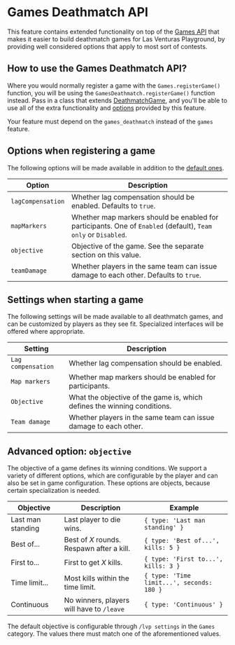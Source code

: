 # Games Deathmatch API
This feature contains extended functionality on top of the [Games API](../games/) that makes it
easier to build deathmatch games for Las Venturas Playground, by providing well considered options
that apply to most sort of contests.

## How to use the Games Deathmatch API?
Where you would normally register a game with the `Games.registerGame()` function, you will be using
the `GamesDeathmatch.registerGame()` function instead. Pass in a class that extends
[DeathmatchGame](deathmatch_game.js), and you'll be able to use all of the extra functionality and
[options][1] provided by this feature.

Your feature must depend on the `games_deathmatch` instead of the `games` feature.

## Options when registering a game
The following options will be made available in addition to the [default ones][1].

Option              | Description
--------------------|--------------
`lagCompensation`   | Whether lag compensation should be enabled. Defaults to `true`.
`mapMarkers`        | Whether map markers should be enabled for participants. One of `Enabled` (default), `Team only` or `Disabled`.
`objective`         | Objective of the game. See the separate section on this value.
`teamDamage`        | Whether players in the same team can issue damage to each other. Defaults to `true`.

## Settings when starting a game
The following settings will be made available to all deathmatch games, and can be customized by
players as they see fit. Specialized interfaces will be offered where appropriate.

Setting             | Description
--------------------|--------------
`Lag compensation`  | Whether lag compensation should be enabled.
`Map markers`       | Whether map markers should be enabled for participants.
`Objective`         | What the objective of the game is, which defines the winning conditions.
`Team damage`       | Whether players in the same team can issue damage to each other.

## Advanced option: `objective`
The objective of a game defines its winning conditions. We support a variety of different options,
which are configurable by the player and can also be set in game configuration. These options are
objects, because certain specialization is needed.

Objective          | Description                                | Example
-------------------|--------------------------------------------|---------------------
Last man standing  | Last player to die wins.                   | `{ type: 'Last man standing' }`
Best of...         | Best of _X_ rounds. Respawn after a kill.  | `{ type: 'Best of...', kills: 5 }`
First to...        | First to get _X_ kills.                    | `{ type: 'First to...', kills: 3 }`
Time limit...      | Most kills within the time limit.          | `{ type: 'Time limit...', seconds: 180 }`
Continuous         | No winners, players will have to `/leave`  | `{ type: 'Continuous' }`

The default objective is configurable through `/lvp settings` in the `Games` category. The values
there must match one of the aforementioned values.

[1]: ../games#options-when-registering-a-game
